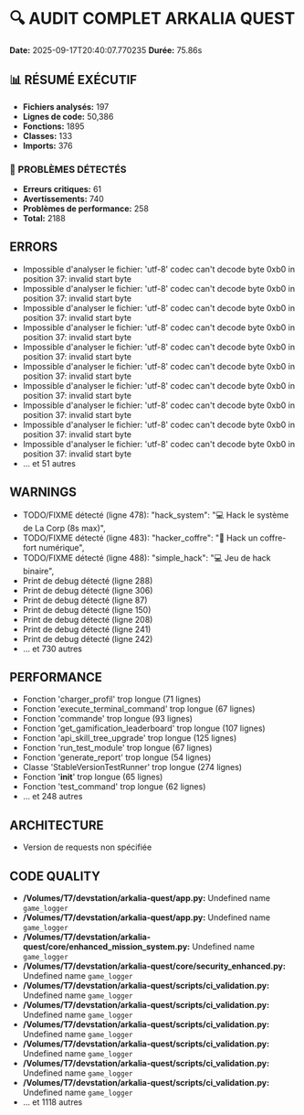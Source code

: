 # 🔍 AUDIT COMPLET ARKALIA QUEST

**Date:** 2025-09-17T20:40:07.770235
**Durée:** 75.86s

## 📊 RÉSUMÉ EXÉCUTIF

- **Fichiers analysés:** 197
- **Lignes de code:** 50,386
- **Fonctions:** 1895
- **Classes:** 133
- **Imports:** 376

### 🚨 PROBLÈMES DÉTECTÉS

- **Erreurs critiques:** 61
- **Avertissements:** 740
- **Problèmes de performance:** 258
- **Total:** 2188

## ERRORS

- Impossible d'analyser le fichier: 'utf-8' codec can't decode byte 0xb0 in position 37: invalid start byte
- Impossible d'analyser le fichier: 'utf-8' codec can't decode byte 0xb0 in position 37: invalid start byte
- Impossible d'analyser le fichier: 'utf-8' codec can't decode byte 0xb0 in position 37: invalid start byte
- Impossible d'analyser le fichier: 'utf-8' codec can't decode byte 0xb0 in position 37: invalid start byte
- Impossible d'analyser le fichier: 'utf-8' codec can't decode byte 0xb0 in position 37: invalid start byte
- Impossible d'analyser le fichier: 'utf-8' codec can't decode byte 0xb0 in position 37: invalid start byte
- Impossible d'analyser le fichier: 'utf-8' codec can't decode byte 0xb0 in position 37: invalid start byte
- Impossible d'analyser le fichier: 'utf-8' codec can't decode byte 0xb0 in position 37: invalid start byte
- Impossible d'analyser le fichier: 'utf-8' codec can't decode byte 0xb0 in position 37: invalid start byte
- Impossible d'analyser le fichier: 'utf-8' codec can't decode byte 0xb0 in position 37: invalid start byte
- ... et 51 autres

## WARNINGS

- TODO/FIXME détecté (ligne 478): "hack_system": "💻 Hack le système de La Corp (8s max)",
- TODO/FIXME détecté (ligne 483): "hacker_coffre": "💎 Hack un coffre-fort numérique",
- TODO/FIXME détecté (ligne 488): "simple_hack": "💻 Jeu de hack binaire",
- Print de debug détecté (ligne 288)
- Print de debug détecté (ligne 306)
- Print de debug détecté (ligne 87)
- Print de debug détecté (ligne 150)
- Print de debug détecté (ligne 208)
- Print de debug détecté (ligne 241)
- Print de debug détecté (ligne 242)
- ... et 730 autres

## PERFORMANCE

- Fonction 'charger_profil' trop longue (71 lignes)
- Fonction 'execute_terminal_command' trop longue (67 lignes)
- Fonction 'commande' trop longue (93 lignes)
- Fonction 'get_gamification_leaderboard' trop longue (107 lignes)
- Fonction 'api_skill_tree_upgrade' trop longue (125 lignes)
- Fonction 'run_test_module' trop longue (67 lignes)
- Fonction 'generate_report' trop longue (54 lignes)
- Classe 'StableVersionTestRunner' trop longue (274 lignes)
- Fonction '__init__' trop longue (65 lignes)
- Fonction 'test_command' trop longue (62 lignes)
- ... et 248 autres

## ARCHITECTURE

- Version de requests non spécifiée

## CODE QUALITY

- **/Volumes/T7/devstation/arkalia-quest/app.py:** Undefined name `game_logger`
- **/Volumes/T7/devstation/arkalia-quest/app.py:** Undefined name `game_logger`
- **/Volumes/T7/devstation/arkalia-quest/core/enhanced_mission_system.py:** Undefined name `game_logger`
- **/Volumes/T7/devstation/arkalia-quest/core/security_enhanced.py:** Undefined name `game_logger`
- **/Volumes/T7/devstation/arkalia-quest/scripts/ci_validation.py:** Undefined name `game_logger`
- **/Volumes/T7/devstation/arkalia-quest/scripts/ci_validation.py:** Undefined name `game_logger`
- **/Volumes/T7/devstation/arkalia-quest/scripts/ci_validation.py:** Undefined name `game_logger`
- **/Volumes/T7/devstation/arkalia-quest/scripts/ci_validation.py:** Undefined name `game_logger`
- **/Volumes/T7/devstation/arkalia-quest/scripts/ci_validation.py:** Undefined name `game_logger`
- **/Volumes/T7/devstation/arkalia-quest/scripts/ci_validation.py:** Undefined name `game_logger`
- ... et 1118 autres

